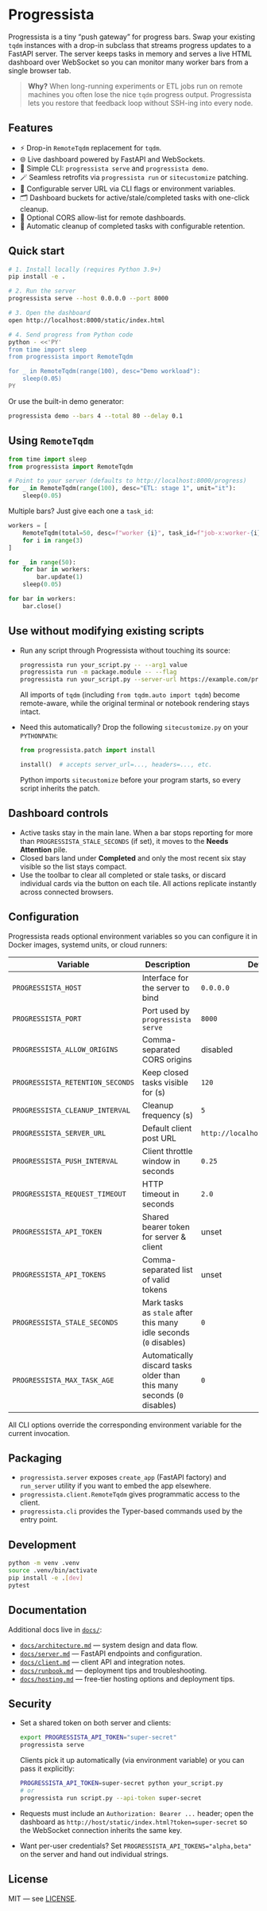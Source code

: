 # Progressista

Progressista is a tiny “push gateway” for progress bars. Swap your existing `tqdm`
instances with a drop-in subclass that streams progress updates to a FastAPI
server. The server keeps tasks in memory and serves a live HTML dashboard over
WebSocket so you can monitor many worker bars from a single browser tab.

> **Why?** When long-running experiments or ETL jobs run on remote machines you
> often lose the nice `tqdm` progress output. Progressista lets you restore that
> feedback loop without SSH-ing into every node.

## Features

- ⚡️ Drop-in `RemoteTqdm` replacement for `tqdm`.
- 🌐 Live dashboard powered by FastAPI and WebSockets.
- 🧰 Simple CLI: `progressista serve` and `progressista demo`.
- 🪄 Seamless retrofits via `progressista run` or `sitecustomize` patching.
- 🔧 Configurable server URL via CLI flags or environment variables.
- 🗂️ Dashboard buckets for active/stale/completed tasks with one-click cleanup.
- 🔐 Optional CORS allow-list for remote dashboards.
- 🧹 Automatic cleanup of completed tasks with configurable retention.

## Quick start

```bash
# 1. Install locally (requires Python 3.9+)
pip install -e .

# 2. Run the server
progressista serve --host 0.0.0.0 --port 8000

# 3. Open the dashboard
open http://localhost:8000/static/index.html

# 4. Send progress from Python code
python - <<'PY'
from time import sleep
from progressista import RemoteTqdm

for _ in RemoteTqdm(range(100), desc="Demo workload"):
    sleep(0.05)
PY
```

Or use the built-in demo generator:

```bash
progressista demo --bars 4 --total 80 --delay 0.1
```

## Using `RemoteTqdm`

```python
from time import sleep
from progressista import RemoteTqdm

# Point to your server (defaults to http://localhost:8000/progress)
for _ in RemoteTqdm(range(100), desc="ETL: stage 1", unit="it"):
    sleep(0.05)
```

Multiple bars? Just give each one a `task_id`:

```python
workers = [
    RemoteTqdm(total=50, desc=f"worker {i}", task_id=f"job-x:worker-{i}")
    for i in range(3)
]

for _ in range(50):
    for bar in workers:
        bar.update(1)
    sleep(0.05)

for bar in workers:
    bar.close()
```

## Use without modifying existing scripts

- Run any script through Progressista without touching its source:

  ```bash
  progressista run your_script.py -- --arg1 value
  progressista run -m package.module -- --flag
  progressista run your_script.py --server-url https://example.com/progress -- --arg
  ```

  All imports of `tqdm` (including `from tqdm.auto import tqdm`) become remote-aware, while the original terminal or notebook rendering stays intact.

- Need this automatically? Drop the following `sitecustomize.py` on your `PYTHONPATH`:

  ```python
  from progressista.patch import install

  install()  # accepts server_url=..., headers=..., etc.
  ```

  Python imports `sitecustomize` before your program starts, so every script inherits the patch.

## Dashboard controls

- Active tasks stay in the main lane. When a bar stops reporting for more than
  `PROGRESSISTA_STALE_SECONDS` (if set), it moves to the **Needs Attention** pile.
- Closed bars land under **Completed** and only the most recent six stay visible
  so the list stays compact.
- Use the toolbar to clear all completed or stale tasks, or discard individual
  cards via the button on each tile. All actions replicate instantly across
  connected browsers.

## Configuration

Progressista reads optional environment variables so you can configure it in
Docker images, systemd units, or cloud runners:

| Variable | Description | Default |
| --- | --- | --- |
| `PROGRESSISTA_HOST` | Interface for the server to bind | `0.0.0.0` |
| `PROGRESSISTA_PORT` | Port used by `progressista serve` | `8000` |
| `PROGRESSISTA_ALLOW_ORIGINS` | Comma-separated CORS origins | disabled |
| `PROGRESSISTA_RETENTION_SECONDS` | Keep closed tasks visible for (s) | `120` |
| `PROGRESSISTA_CLEANUP_INTERVAL` | Cleanup frequency (s) | `5` |
| `PROGRESSISTA_SERVER_URL` | Default client post URL | `http://localhost:8000/progress` |
| `PROGRESSISTA_PUSH_INTERVAL` | Client throttle window in seconds | `0.25` |
| `PROGRESSISTA_REQUEST_TIMEOUT` | HTTP timeout in seconds | `2.0` |
| `PROGRESSISTA_API_TOKEN` | Shared bearer token for server & client | unset |
| `PROGRESSISTA_API_TOKENS` | Comma-separated list of valid tokens | unset |
| `PROGRESSISTA_STALE_SECONDS` | Mark tasks as `stale` after this many idle seconds (`0` disables) | `0` |
| `PROGRESSISTA_MAX_TASK_AGE` | Automatically discard tasks older than this many seconds (`0` disables) | `0` |

All CLI options override the corresponding environment variable for the current
invocation.

## Packaging

- `progressista.server` exposes `create_app` (FastAPI factory) and `run_server`
  utility if you want to embed the app elsewhere.
- `progressista.client.RemoteTqdm` gives programmatic access to the client.
- `progressista.cli` provides the Typer-based commands used by the entry point.

## Development

```bash
python -m venv .venv
source .venv/bin/activate
pip install -e .[dev]
pytest
```

## Documentation

Additional docs live in [`docs/`](docs/):

- [`docs/architecture.md`](docs/architecture.md) — system design and data flow.
- [`docs/server.md`](docs/server.md) — FastAPI endpoints and configuration.
- [`docs/client.md`](docs/client.md) — client API and integration notes.
- [`docs/runbook.md`](docs/runbook.md) — deployment tips and troubleshooting.
- [`docs/hosting.md`](docs/hosting.md) — free-tier hosting options and deployment tips.

## Security

- Set a shared token on both server and clients:

  ```bash
  export PROGRESSISTA_API_TOKEN="super-secret"
  progressista serve
  ```

  Clients pick it up automatically (via environment variable) or you can pass it explicitly:

  ```bash
  PROGRESSISTA_API_TOKEN=super-secret python your_script.py
  # or
  progressista run script.py --api-token super-secret
  ```

- Requests must include an `Authorization: Bearer ...` header; open the dashboard as `http://host/static/index.html?token=super-secret` so the WebSocket connection inherits the same key.

- Want per-user credentials? Set `PROGRESSISTA_API_TOKENS="alpha,beta"` on the server and hand out individual strings.

## License

MIT — see [LICENSE](LICENSE).
